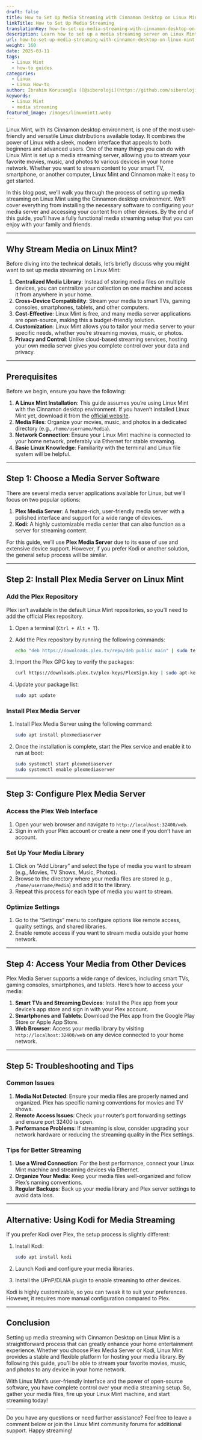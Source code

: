 ```yaml
---
draft: false
title: How to Set Up Media Streaming with Cinnamon Desktop on Linux Mint
linkTitle: How to Set Up Media Streaming
translationKey: how-to-set-up-media-streaming-with-cinnamon-desktop-on-linux-mint
description: Learn how to set up a media streaming server on Linux Mint using the Cinnamon desktop environment.
url: how-to-set-up-media-streaming-with-cinnamon-desktop-on-linux-mint
weight: 160
date: 2025-03-11
tags:
  - Linux Mint
  - how-to guides
categories:
  - Linux
  - Linux How-to
author: İbrahim Korucuoğlu ([@siberoloji](https://github.com/siberoloji))
keywords:
  - Linux Mint
  - media streaming
featured_image: /images/linuxmint1.webp
---
```

Linux Mint, with its Cinnamon desktop environment, is one of the most user-friendly and versatile Linux distributions available today. It combines the power of Linux with a sleek, modern interface that appeals to both beginners and advanced users. One of the many things you can do with Linux Mint is set up a media streaming server, allowing you to stream your favorite movies, music, and photos to various devices in your home network. Whether you want to stream content to your smart TV, smartphone, or another computer, Linux Mint and Cinnamon make it easy to get started.

In this blog post, we’ll walk you through the process of setting up media streaming on Linux Mint using the Cinnamon desktop environment. We’ll cover everything from installing the necessary software to configuring your media server and accessing your content from other devices. By the end of this guide, you’ll have a fully functional media streaming setup that you can enjoy with your family and friends.

---

## Why Stream Media on Linux Mint?

Before diving into the technical details, let’s briefly discuss why you might want to set up media streaming on Linux Mint:

1. **Centralized Media Library**: Instead of storing media files on multiple devices, you can centralize your collection on one machine and access it from anywhere in your home.
2. **Cross-Device Compatibility**: Stream your media to smart TVs, gaming consoles, smartphones, tablets, and other computers.
3. **Cost-Effective**: Linux Mint is free, and many media server applications are open-source, making this a budget-friendly solution.
4. **Customization**: Linux Mint allows you to tailor your media server to your specific needs, whether you’re streaming movies, music, or photos.
5. **Privacy and Control**: Unlike cloud-based streaming services, hosting your own media server gives you complete control over your data and privacy.

---

## Prerequisites

Before we begin, ensure you have the following:

1. **A Linux Mint Installation**: This guide assumes you’re using Linux Mint with the Cinnamon desktop environment. If you haven’t installed Linux Mint yet, download it from the [official website](https://linuxmint.com/).
2. **Media Files**: Organize your movies, music, and photos in a dedicated directory (e.g., `/home/username/Media`).
3. **Network Connection**: Ensure your Linux Mint machine is connected to your home network, preferably via Ethernet for stable streaming.
4. **Basic Linux Knowledge**: Familiarity with the terminal and Linux file system will be helpful.

---

## Step 1: Choose a Media Server Software

There are several media server applications available for Linux, but we’ll focus on two popular options:

1. **Plex Media Server**: A feature-rich, user-friendly media server with a polished interface and support for a wide range of devices.
2. **Kodi**: A highly customizable media center that can also function as a server for streaming content.

For this guide, we’ll use **Plex Media Server** due to its ease of use and extensive device support. However, if you prefer Kodi or another solution, the general setup process will be similar.

---

## Step 2: Install Plex Media Server on Linux Mint

### Add the Plex Repository

Plex isn’t available in the default Linux Mint repositories, so you’ll need to add the official Plex repository.

1. Open a terminal (`Ctrl + Alt + T`).
2. Add the Plex repository by running the following commands:

   ```bash
   echo "deb https://downloads.plex.tv/repo/deb public main" | sudo tee /etc/apt/sources.list.d/plexmediaserver.list
   ```

3. Import the Plex GPG key to verify the packages:

   ```bash
   curl https://downloads.plex.tv/plex-keys/PlexSign.key | sudo apt-key add -
   ```

4. Update your package list:

   ```bash
   sudo apt update
   ```

### Install Plex Media Server

1. Install Plex Media Server using the following command:

   ```bash
   sudo apt install plexmediaserver
   ```

2. Once the installation is complete, start the Plex service and enable it to run at boot:

   ```bash
   sudo systemctl start plexmediaserver
   sudo systemctl enable plexmediaserver
   ```

---

## Step 3: Configure Plex Media Server

### Access the Plex Web Interface

1. Open your web browser and navigate to `http://localhost:32400/web`.
2. Sign in with your Plex account or create a new one if you don’t have an account.

### Set Up Your Media Library

1. Click on “Add Library” and select the type of media you want to stream (e.g., Movies, TV Shows, Music, Photos).
2. Browse to the directory where your media files are stored (e.g., `/home/username/Media`) and add it to the library.
3. Repeat this process for each type of media you want to stream.

### Optimize Settings

1. Go to the “Settings” menu to configure options like remote access, quality settings, and shared libraries.
2. Enable remote access if you want to stream media outside your home network.

---

## Step 4: Access Your Media from Other Devices

Plex Media Server supports a wide range of devices, including smart TVs, gaming consoles, smartphones, and tablets. Here’s how to access your media:

1. **Smart TVs and Streaming Devices**: Install the Plex app from your device’s app store and sign in with your Plex account.
2. **Smartphones and Tablets**: Download the Plex app from the Google Play Store or Apple App Store.
3. **Web Browser**: Access your media library by visiting `http://localhost:32400/web` on any device connected to your home network.

---

## Step 5: Troubleshooting and Tips

### Common Issues

1. **Media Not Detected**: Ensure your media files are properly named and organized. Plex has specific naming conventions for movies and TV shows.
2. **Remote Access Issues**: Check your router’s port forwarding settings and ensure port 32400 is open.
3. **Performance Problems**: If streaming is slow, consider upgrading your network hardware or reducing the streaming quality in the Plex settings.

### Tips for Better Streaming

1. **Use a Wired Connection**: For the best performance, connect your Linux Mint machine and streaming devices via Ethernet.
2. **Organize Your Media**: Keep your media files well-organized and follow Plex’s naming conventions.
3. **Regular Backups**: Back up your media library and Plex server settings to avoid data loss.

---

## Alternative: Using Kodi for Media Streaming

If you prefer Kodi over Plex, the setup process is slightly different:

1. Install Kodi:

   ```bash
   sudo apt install kodi
   ```

2. Launch Kodi and configure your media libraries.
3. Install the UPnP/DLNA plugin to enable streaming to other devices.

Kodi is highly customizable, so you can tweak it to suit your preferences. However, it requires more manual configuration compared to Plex.

---

## Conclusion

Setting up media streaming with Cinnamon Desktop on Linux Mint is a straightforward process that can greatly enhance your home entertainment experience. Whether you choose Plex Media Server or Kodi, Linux Mint provides a stable and flexible platform for hosting your media library. By following this guide, you’ll be able to stream your favorite movies, music, and photos to any device in your home network.

With Linux Mint’s user-friendly interface and the power of open-source software, you have complete control over your media streaming setup. So, gather your media files, fire up your Linux Mint machine, and start streaming today!

---

Do you have any questions or need further assistance? Feel free to leave a comment below or join the Linux Mint community forums for additional support. Happy streaming!
